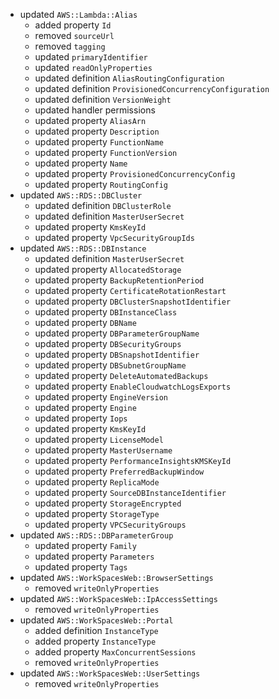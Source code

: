 - updated `AWS::Lambda::Alias`
  - added property `Id`
  - removed `sourceUrl`
  - removed `tagging`
  - updated `primaryIdentifier`
  - updated `readOnlyProperties`
  - updated definition `AliasRoutingConfiguration`
  - updated definition `ProvisionedConcurrencyConfiguration`
  - updated definition `VersionWeight`
  - updated handler permissions
  - updated property `AliasArn`
  - updated property `Description`
  - updated property `FunctionName`
  - updated property `FunctionVersion`
  - updated property `Name`
  - updated property `ProvisionedConcurrencyConfig`
  - updated property `RoutingConfig`
- updated `AWS::RDS::DBCluster`
  - updated definition `DBClusterRole`
  - updated definition `MasterUserSecret`
  - updated property `KmsKeyId`
  - updated property `VpcSecurityGroupIds`
- updated `AWS::RDS::DBInstance`
  - updated definition `MasterUserSecret`
  - updated property `AllocatedStorage`
  - updated property `BackupRetentionPeriod`
  - updated property `CertificateRotationRestart`
  - updated property `DBClusterSnapshotIdentifier`
  - updated property `DBInstanceClass`
  - updated property `DBName`
  - updated property `DBParameterGroupName`
  - updated property `DBSecurityGroups`
  - updated property `DBSnapshotIdentifier`
  - updated property `DBSubnetGroupName`
  - updated property `DeleteAutomatedBackups`
  - updated property `EnableCloudwatchLogsExports`
  - updated property `EngineVersion`
  - updated property `Engine`
  - updated property `Iops`
  - updated property `KmsKeyId`
  - updated property `LicenseModel`
  - updated property `MasterUsername`
  - updated property `PerformanceInsightsKMSKeyId`
  - updated property `PreferredBackupWindow`
  - updated property `ReplicaMode`
  - updated property `SourceDBInstanceIdentifier`
  - updated property `StorageEncrypted`
  - updated property `StorageType`
  - updated property `VPCSecurityGroups`
- updated `AWS::RDS::DBParameterGroup`
  - updated property `Family`
  - updated property `Parameters`
  - updated property `Tags`
- updated `AWS::WorkSpacesWeb::BrowserSettings`
  - removed `writeOnlyProperties`
- updated `AWS::WorkSpacesWeb::IpAccessSettings`
  - removed `writeOnlyProperties`
- updated `AWS::WorkSpacesWeb::Portal`
  - added definition `InstanceType`
  - added property `InstanceType`
  - added property `MaxConcurrentSessions`
  - removed `writeOnlyProperties`
- updated `AWS::WorkSpacesWeb::UserSettings`
  - removed `writeOnlyProperties`
